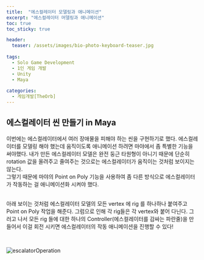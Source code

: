 ```yaml
---
title:  "에스컬레이터 모델링과 애니메이션"
excerpt: "에스컬레이터 머델링과 애니메이션"
toc: true
toc_sticky: true

header:
  teaser: /assets/images/bio-photo-keyboard-teaser.jpg
  
tags:
  - Solo Game Development
  - 1인 게임 개발
  - Unity
  - Maya
  
categories:
  - 게임개발[TheOrb]
---
```

## 에스컬레이터 씬 만들기 in Maya

이번에는 에스컬레이터에서 여러 장애물을 피해야 하는 씬을 구현하기로 했다. 에스컬레이터를 모델링 해야 했는데 움직이도록 애니메이션 하려면 마야에서 좀 특별한 기능을 써야했다.
내가 만든 에스컬레이터 모델은 완전 둥근 타원형이 아니기 때문에 단순히 rotation 값을 올려주고 줄여주는 것으로는 에스컬레이터가 움직이는 것처럼 보이지는 않는다. <br>
그렇기 때문에 마야의 Point on Poly 기능을 사용하여 좀 다른 방식으로 에스컬레이터가 작동하는 걸 애니메이션화 시켜야 했다. <br><br>

아래 보이는 것처럼 에스컬레이터 모델의 모든 vertex 에 rig 를 하나하나 붙여주고 Point on Poly 작업을 해준다. 그럼으로 인해 각 rig들은 각 vertex와 붙어 다닌다.
그러고 나서 모든 rig 들에 대한 하나의 Controller(에스컬레이터를 감싸는 파란줄)을 만들어서 이걸 회전 시키면 에스컬레이터의 작동 애니메이션을 진행할 수 있다!


<br>

![escalatorOperation](https://user-images.githubusercontent.com/73280175/105182071-f54e9f00-5b6f-11eb-905e-69d54f780f7e.gif)

<br><br>



